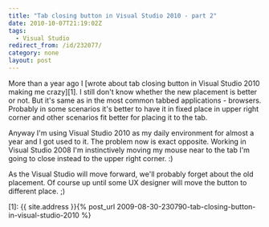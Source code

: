 ```yaml
---
title: "Tab closing button in Visual Studio 2010 - part 2"
date: 2010-10-07T21:19:02Z
tags:
  - Visual Studio
redirect_from: /id/232077/
category: none
layout: post
---
```

More than a year ago I [wrote about tab closing button in Visual Studio 2010 making me crazy][1]. I still don't know whether the new placement is better or not. But it's same as in the most common tabbed applications - browsers. Probably in some scenarios it's better to have it in fixed place in upper right corner and other scenarios fit better for placing it to the tab.

Anyway I'm using Visual Studio 2010 as my daily environment for almost a year and I got used to it. The problem now is exact opposite. Working in Visual Studio 2008 I'm instinctively moving my mouse near to the tab I'm going to close instead to the upper right corner. :)

As the Visual Studio will move forward, we'll probably forget about the old placement. Of course up until some UX designer will move the button to different place. ;)

[1]: {{ site.address }}{% post_url 2009-08-30-230790-tab-closing-button-in-visual-studio-2010 %}